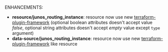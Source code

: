<!-- markdownlint-disable-file MD013 MD041 -->
ENHANCEMENTS:

* **resource/junos_routing_instance**: resource now use new [terraform-plugin-framework](https://github.com/hashicorp/terraform-plugin-framework) (optional boolean attributes doesn't accept value *false*, optional string attributes doesn't accept *empty* value except `type` argument)
* **data-source/junos_routing_instance**: resource now use new [terraform-plugin-framework](https://github.com/hashicorp/terraform-plugin-framework) like resource

